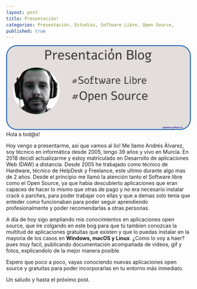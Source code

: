 ```yaml
---
layout: post
title: Presentación!
categories: Presentación, Estudios, Software Libre, Open Source,
published: true
---
```


![PresentacionBlog](/images/presentacionBlog.png)
Hola a tod@s!
<p>
Hoy vengo a presentarme, asi que vamos al lio!
Me llamo Andrés Álvarez, soy técnico en informática desde 2005, tengo 39 años y vivo en Murcia.
En 2018 decidí actualizarme y estoy matriculado en Desarrollo de aplicaciones Web (DAW) a distancia.
Desde 2005 he trabajado como técnico de Hardware, técnico de HelpDesk y Freelance, este ultimo durante algo mas de 2 años. Desde el principio me llamó la atención tanto el Software libre como el Open Source, ya que habia descubierto aplicaciones que eran capaces de hacer lo mismo que otras de pago y no era necesario instalar crack o parches, para poder trabajar con ellas y que a demas solo tenia que enteder como funcionaban para poder seguir aprendiendo profesionalmente y poder recomendarlas a otras personas.<br>
</p>
<p>
A día de hoy sigo ampliando mis conocimientos en aplicaciones open source, que ire colgando en este bog para que tú tambien conozcas la multitud de aplicaciones gratuitas que existen y que lo puedas instalar en la mayoria de los casos en <b>Windows, macOS y Linux</b>.
¿Como lo voy a haer? pues muy facil, publicando documentación acompañada de vídeos, gif y fotos, explicandolo de la mejor manera posible.
</p>
Espero que poco a poco, vayas conociendo nuevas aplicaciones open source y gratuitas para poder incorporarlas en tu entorno más inmediato.

Un saludo y hasta el próximo post.
